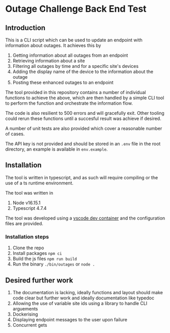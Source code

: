 # Outage Challenge Back End Test

## Introduction

This is a CLI script which can be used to update an endpoint with information about outages.
It achieves this by
1. Getting information about all outages from an endpoint
2. Retrieving information about a site
3. Filtering all outages by time and for a specific site's devices
4. Adding the display name of the device to the information about the outage
5. Posting these enhanced outages to an endpoint

The tool provided in this repository contains a number of individual functions to achieve the above, which are then handled by a simple CLI tool to perform the function and orchestrate the information flow.

The code is also resilient to 500 errors and will gracefully exit.
Other tooling could rerun these functions until a succesful result was achieve if desired.

A number of unit tests are also provided which cover a reasonable number of cases.

The API key is not provided and should be stored in an `.env` file in the root directory, an example is available in `env.example`.

## Installation
The tool is written in typescript, and as such will require compiling or the use of a ts runtime environment.

The tool was written in 
1. Node v16.15.1
2. Typescript 4.7.4

The tool was developed using a [vscode dev container](https://code.visualstudio.com/docs/remote/containers) and the configuration files are provided.

### Installation steps
1. Clone the repo
2. Install packages `npm ci`
3. Build the js files `npm run build`
4. Run the binary `./bin/outages` or `node .`

## Desired further work
1. The documentation is lacking, ideally functions and layout should make code clear but further work and ideally documentation like typedoc
2. Allowing the use of variable site ids using a library to handle CLI arguements
3. Dockerising
4. Displaying endpoint messages to the user upon failure
5. Concurrent gets